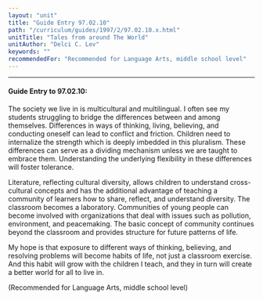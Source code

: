 ```yaml
---
layout: "unit"
title: "Guide Entry 97.02.10"
path: "/curriculum/guides/1997/2/97.02.10.x.html"
unitTitle: "Tales from around The World"
unitAuthor: "Delci C. Lev"
keywords: ""
recommendedFor: "Recommended for Language Arts, middle school level"
---
```

<body>
<hr/>
<h4>
Guide Entry to 97.02.10:
</h4>
The society we live in is multicultural and multilingual. I often see my students struggling to bridge the differences between and among themselves. Differences in ways of thinking, living, believing, and conducting oneself can lead to conflict and friction. Children need to internalize the strength which is deeply imbedded in this pluralism. These differences can serve as a dividing mechanism unless we are taught to embrace them. Understanding the underlying flexibility in these differences will foster tolerance.
<p>
Literature, reflecting cultural diversity, allows children to understand cross-cultural concepts and has the additional advantage of teaching a community of learners how to share, reflect, and understand diversity. The classroom becomes a laboratory. Communities of young people can become involved with organizations that deal with issues such as pollution, environment, and peacemaking. The basic concept of community continues beyond the classroom and provides structure for future patterns of life.
</p>
<p>
My hope is that exposure to different ways of thinking, believing, and resolving problems will become habits of life, not just a classroom exercise. And this habit will grow with the children I teach, and they in turn will create a better world for all to live in.
</p>
<p>
(Recommended for Language Arts, middle school level)
</p>
</body>